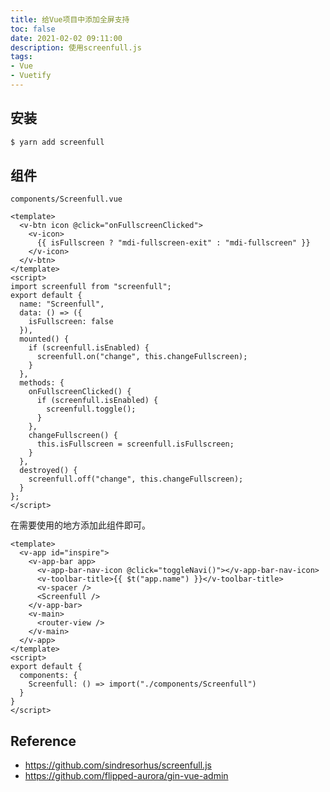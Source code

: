 ```yaml
---
title: 给Vue项目中添加全屏支持
toc: false
date: 2021-02-02 09:11:00
description: 使用screenfull.js
tags:
- Vue
- Vuetify
---
```


## 安装

```bash
$ yarn add screenfull
```

## 组件

`components/Screenfull.vue`

```vue
<template>
  <v-btn icon @click="onFullscreenClicked">
    <v-icon>
      {{ isFullscreen ? "mdi-fullscreen-exit" : "mdi-fullscreen" }}
    </v-icon>
  </v-btn>
</template>
<script>
import screenfull from "screenfull";
export default {
  name: "Screenfull",
  data: () => ({
    isFullscreen: false
  }),
  mounted() {
    if (screenfull.isEnabled) {
      screenfull.on("change", this.changeFullscreen);
    }
  },
  methods: {
    onFullscreenClicked() {
      if (screenfull.isEnabled) {
        screenfull.toggle();
      }
    },
    changeFullscreen() {
      this.isFullscreen = screenfull.isFullscreen;
    }
  },
  destroyed() {
    screenfull.off("change", this.changeFullscreen);
  }
};
</script>
```

在需要使用的地方添加此组件即可。

```vue
<template>
  <v-app id="inspire">
    <v-app-bar app>
      <v-app-bar-nav-icon @click="toggleNavi()"></v-app-bar-nav-icon>
      <v-toolbar-title>{{ $t("app.name") }}</v-toolbar-title>
      <v-spacer />
      <Screenfull />
    </v-app-bar>
    <v-main>
      <router-view />
    </v-main>
  </v-app>
</template>
<script>
export default {
  components: {
    Screenfull: () => import("./components/Screenfull")
  }
}
</script>
```

## Reference

- https://github.com/sindresorhus/screenfull.js
- https://github.com/flipped-aurora/gin-vue-admin

